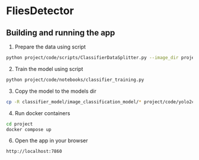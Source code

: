 # FliesDetector

## Building and running the app

1. Prepare the data using script
```bash 
python project/code/scripts/ClassifierDataSplitter.py --image_dir project/data/label_studio
```
2. Train the model using script
```bash
python project/code/notebooks/classifier_training.py
```
3. Copy the model to the models dir
```bash
cp -R classifier_model/image_classification_model/* project/code/yolo2class_pipeline/models/classificator
```
4. Run docker containers
```bash
cd project
docker compose up
```
6. Open the app in your browser
```bash
http://localhost:7860
```
